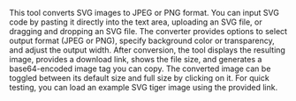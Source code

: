 This tool converts SVG images to JPEG or PNG format. You can input SVG code by pasting it directly into the text area, uploading an SVG file, or dragging and dropping an SVG file. The converter provides options to select output format (JPEG or PNG), specify background color or transparency, and adjust the output width. After conversion, the tool displays the resulting image, provides a download link, shows the file size, and generates a base64-encoded image tag you can copy. The converted image can be toggled between its default size and full size by clicking on it. For quick testing, you can load an example SVG tiger image using the provided link.

<!-- Generated from commit: bc43f4cc114a31acc6680227ef4c796ce47a1e23 -->